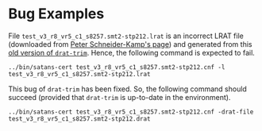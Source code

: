 # Bug Examples

File `test_v3_r8_vr5_c1_s8257.smt2-stp212.lrat` is an incorrect LRAT file (downloaded from [Peter Schneider-Kamp's page](http://imada.sdu.dk/~petersk/lrat/)) and generated from this [old version of `drat-trim`](https://imada.sdu.dk/~petersk/lrat/drat-trim.c). Hence, the following command is expected to fail.

    ../bin/satans-cert test_v3_r8_vr5_c1_s8257.smt2-stp212.cnf -l test_v3_r8_vr5_c1_s8257.smt2-stp212.lrat

This bug of `drat-trim` has been fixed. So, the following command should succeed (provided that `drat-trim` is up-to-date in the environment).

    ../bin/satans-cert test_v3_r8_vr5_c1_s8257.smt2-stp212.cnf -drat-file test_v3_r8_vr5_c1_s8257.smt2-stp212.drat


